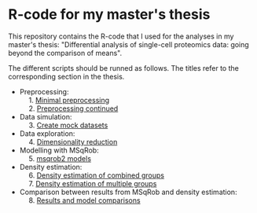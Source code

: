 # R-code for my master's thesis
This repository contains the R-code that I used for the analyses in my master's thesis: "Differential analysis of single-cell proteomics data: going beyond the comparison of means".

The different scripts should be runned as follows. The titles refer to the corresponding section in the thesis.
- Preprocessing: <br />
&emsp; 1. [Minimal preprocessing](minimal_preprocessing.Rmd) <br />
&emsp; 2. [Preprocessing continued](preprocessing_continued.Rmd) <br />
- Data simulation: <br />
&emsp; 3. [Create mock datasets](create_mock_datasets.Rmd) <br />
- Data exploration: <br />
&emsp; 4. [Dimensionality reduction](dimensionality_reduction.Rmd) <br />
- Modelling with MSqRob: <br />
&emsp; 5. [msqrob2 models](msqrob2_models.Rmd) <br />
- Density estimation: <br />
&emsp; 6. [Density estimation of combined groups](density_estimation_combined_groups.Rmd) <br />
&emsp; 7. [Density estimation of multiple groups](density_estimation_multiple_groups.Rmd) <br />
- Comparison between results from MSqRob and density estimation: <br />
&emsp; 8. [Results and model comparisons](results_and_model_comparisons.Rmd) <br />
